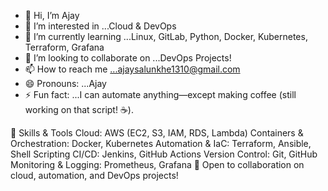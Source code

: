 - 👋 Hi, I’m Ajay
- 👀 I’m interested in ...Cloud & DevOps
- 🌱 I’m currently learning ...Linux, GitLab, Python, Docker, Kubernetes, Terraform, Grafana
- 💞️ I’m looking to collaborate on ...DevOps Projects!
- 📫 How to reach me ...ajaysalunkhe1310@gmail.com
- 😄 Pronouns: ...Ajay
- ⚡ Fun fact: ...I can automate anything—except making coffee (still working on that script! ☕).

🔧 Skills & Tools
Cloud: AWS (EC2, S3, IAM, RDS, Lambda)
Containers & Orchestration: Docker, Kubernetes
Automation & IaC: Terraform, Ansible, Shell Scripting
CI/CD: Jenkins, GitHub Actions
Version Control: Git, GitHub
Monitoring & Logging: Prometheus, Grafana
📌 Open to collaboration on cloud, automation, and DevOps projects!


